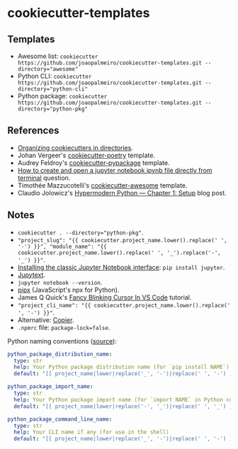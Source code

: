 # cookiecutter-templates

## Templates

- Awesome list: `cookiecutter https://github.com/joaopalmeiro/cookiecutter-templates.git --directory="awesome"`
- Python CLI: `cookiecutter https://github.com/joaopalmeiro/cookiecutter-templates.git --directory="python-cli"`
- Python package: `cookiecutter https://github.com/joaopalmeiro/cookiecutter-templates.git --directory="python-pkg"`

## References

- [Organizing cookiecutters in directories](https://cookiecutter.readthedocs.io/en/latest/advanced/directories.html).
- Johan Vergeer's [cookiecutter-poetry](https://github.com/johanvergeer/cookiecutter-poetry) template.
- Audrey Feldroy's [cookiecutter-pypackage](https://github.com/audreyfeldroy/cookiecutter-pypackage) template.
- [How to create and open a jupyter notebook ipynb file directly from terminal](https://stackoverflow.com/questions/48946639/how-to-create-and-open-a-jupyter-notebook-ipynb-file-directly-from-terminal) question.
- Timothée Mazzucotelli's [cookiecutter-awesome](https://github.com/pawamoy/cookiecutter-awesome) template.
- Claudio Jolowicz's [Hypermodern Python — Chapter 1: Setup](https://cjolowicz.github.io/posts/hypermodern-python-01-setup/) blog post.

## Notes

- `cookiecutter . --directory="python-pkg"`.
- `"project_slug": "{{ cookiecutter.project_name.lower().replace(' ', '-') }}", "module_name": "{{ cookiecutter.project_name.lower().replace(' ', '_').replace('-', '_') }}"`.
- [Installing the classic Jupyter Notebook interface](https://jupyter.readthedocs.io/en/latest/install/notebook-classic.html): `pip install jupyter`.
- [Jupytext](https://github.com/mwouts/jupytext).
- `jupyter notebook --version`.
- [pipx](https://github.com/pipxproject/pipx) (JavaScript's npx for Python).
- James Q Quick's [Fancy Blinking Cursor In VS Code](https://youtu.be/fTo9E0VCNrg) tutorial.
- `"project_cli_name": "{{ cookiecutter.project_name.lower().replace(' ', '-') }}"`.
- Alternative: [Copier](https://github.com/copier-org/copier).
- `.npmrc` file: `package-lock=false`.

Python naming conventions ([source](https://github.com/pawamoy/copier-poetry)):

```yaml
python_package_distribution_name:
  type: str
  help: Your Python package distribution name (for `pip install NAME`)
  default: "[[ project_name|lower|replace('_', '-')|replace(' ', '-') ]]"

python_package_import_name:
  type: str
  help: Your Python package import name (for `import NAME` in Python code)
  default: "[[ project_name|lower|replace('-', '_')|replace(' ', '_') ]]"

python_package_command_line_name:
  type: str
  help: Your CLI name if any (for use in the shell)
  default: "[[ project_name|lower|replace('_', '-')|replace(' ', '-') ]]"
```
